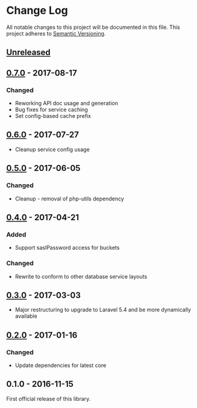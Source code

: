 # Change Log
All notable changes to this project will be documented in this file.
This project adheres to [Semantic Versioning](http://semver.org/).

## [Unreleased]

## [0.7.0] - 2017-08-17
### Changed
- Reworking API doc usage and generation
- Bug fixes for service caching
- Set config-based cache prefix

## [0.6.0] - 2017-07-27
- Cleanup service config usage

## [0.5.0] - 2017-06-05
### Changed
- Cleanup - removal of php-utils dependency

## [0.4.0] - 2017-04-21
### Added
- Support saslPassword access for buckets

### Changed
- Rewrite to conform to other database service layouts

## [0.3.0] - 2017-03-03
- Major restructuring to upgrade to Laravel 5.4 and be more dynamically available

## [0.2.0] - 2017-01-16
### Changed
- Update dependencies for latest core

## 0.1.0 - 2016-11-15
First official release of this library.

[Unreleased]: https://github.com/dreamfactorysoftware/df-couchbase/compare/0.7.0...HEAD
[0.7.0]: https://github.com/dreamfactorysoftware/df-couchbase/compare/0.6.0...0.7.0
[0.6.0]: https://github.com/dreamfactorysoftware/df-couchbase/compare/0.5.0...0.6.0
[0.5.0]: https://github.com/dreamfactorysoftware/df-couchbase/compare/0.4.0...0.5.0
[0.4.0]: https://github.com/dreamfactorysoftware/df-couchbase/compare/0.3.0...0.4.0
[0.3.0]: https://github.com/dreamfactorysoftware/df-couchbase/compare/0.2.0...0.3.0
[0.2.0]: https://github.com/dreamfactorysoftware/df-couchbase/compare/0.1.0...0.2.0

